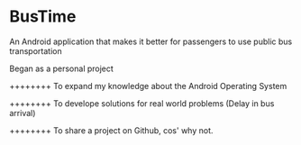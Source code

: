 # BusTime
An Android application that makes it better for passengers to use public bus transportation

Began as a personal project

++++++++ To expand my knowledge about the Android Operating System

++++++++ To develope solutions for real world problems (Delay in bus arrival)

++++++++ To share a project on Github, cos' why not.
